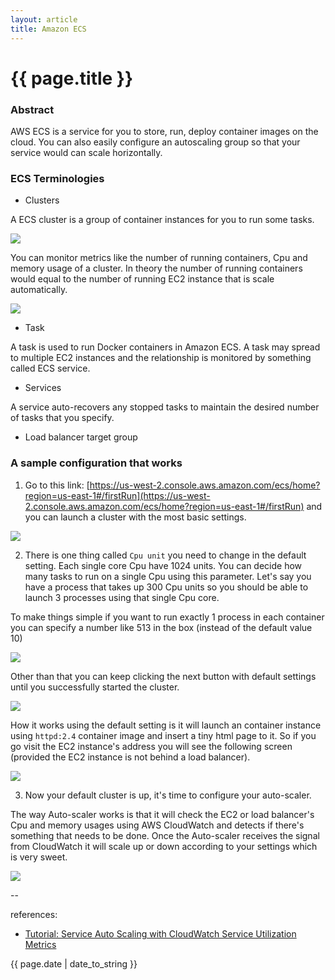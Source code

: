 ```yaml
---
layout: article
title: Amazon ECS
---
```

# {{ page.title }}

### Abstract

AWS ECS is a service for you to store, run, deploy container images on the cloud. You can also easily configure an autoscaling group so that your service would can scale horizontally.

### ECS Terminologies

- Clusters

A ECS cluster is a group of container instances for you to run some tasks.

![](https://i.stack.imgur.com/O913s.png)

You can monitor metrics like the number of running containers, Cpu and memory usage of a cluster. In theory the number of running containers would equal to the number of running EC2 instance that is scale automatically.

![](https://i.stack.imgur.com/U8sxa.png)

- Task

A task is used to run Docker containers in Amazon ECS. A task may spread to multiple EC2 instances and the relationship is monitored by something called ECS service. 

- Services

A service auto-recovers any stopped tasks to maintain the desired number of tasks that you specify.

- Load balancer target group


### A sample configuration that works

1. Go to this link: [https://us-west-2.console.aws.amazon.com/ecs/home?region=us-east-1#/firstRun](https://us-west-2.console.aws.amazon.com/ecs/home?region=us-east-1#/firstRun) and you can launch a cluster with the most basic settings. 

![](https://i.stack.imgur.com/KniK2.png)

2. There is one thing called `Cpu unit` you need to change in the default setting. Each single core Cpu have 1024 units. You can decide how many tasks to run on a single Cpu using this parameter. Let's say you have a process that takes up 300 Cpu units so you should be able to launch 3 processes using that single Cpu core.

To make things simple if you want to run exactly 1 process in each container you can specify a number like 513 in the box (instead of the default value 10)

![](https://i.stack.imgur.com/sClKN.png)

Other than that you can keep clicking the next button with default settings until you successfully started the cluster. 

![](https://i.stack.imgur.com/d5aOY.png)

How it works using the default setting is it will launch an container instance using `httpd:2.4` container image and insert a tiny html page to it. So if you go visit the EC2 instance's address you will see the following screen (provided the EC2 instance is not behind a load balancer). 

![](https://i.stack.imgur.com/D0l4R.png)

3. Now your default cluster is up, it's time to configure your auto-scaler. 

The way Auto-scaler works is that it will check the EC2 or load balancer's Cpu and memory usages using AWS CloudWatch and detects if there's something that needs to be done. Once the Auto-scaler receives the signal from CloudWatch it will scale up or down according to your settings which is very sweet. 

![](https://i.stack.imgur.com/R4VWT.png)





--

references:

* [Tutorial: Service Auto Scaling with CloudWatch Service Utilization Metrics](http://docs.aws.amazon.com/AmazonECS/latest/developerguide/service_autoscaling_tutorial.html)

{{ page.date | date_to_string }}
